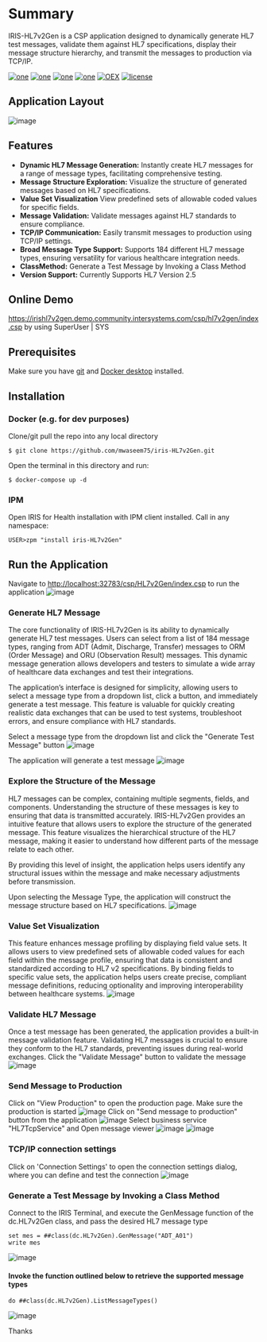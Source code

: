 # Summary
IRIS-HL7v2Gen is a CSP application designed to dynamically generate HL7 test messages, validate them against HL7 specifications, display their message structure hierarchy, and transmit the messages to production via TCP/IP.

[![one](https://img.shields.io/badge/Platform-InterSystems%20IRIS-blue)](https://www.intersystems.com/data-platform/) [![one](https://img.shields.io/badge/WebFrameWork-CSP-Orange)](https://docs.intersystems.com/latest/csp/docbook/DocBook.UI.Page.cls?KEY=GCSP) [![one](https://img.shields.io/badge/Interoperability-HL7%20V2-yellow)](https://v2.hl7.org/conformance/HL7v2_Conformance_Methodology_R1_O1_Ballot_Revised_D9_-_September_2019_Introduction.html) [![one](https://img.shields.io/badge/Python%20Library-HL7apy-Maroon)](https://crs4.github.io/hl7apy/index.html) [![OEX](https://img.shields.io/badge/Available%20on-Intersystems%20Open%20Exchange-00b2a9.svg)]() [![license](https://img.shields.io/badge/License-MIT-blue.svg)](https://github.com/mwaseem75/iris-HL7v2Gen/blob/main/LICENSE)

## Application Layout
![image](https://github.com/user-attachments/assets/0349494d-3262-45ae-930c-c54dbe5ba266)


## Features
* **Dynamic HL7 Message Generation:** Instantly create HL7 messages for a range of message types, facilitating comprehensive testing.
* **Message Structure Exploration:** Visualize the structure of generated messages based on HL7 specifications.
* **Value Set Visualization** View predefined sets of allowable coded values for specific fields.
* **Message Validation:** Validate messages against HL7 standards to ensure compliance.
* **TCP/IP Communication:** Easily transmit messages to production using TCP/IP settings.
* **Broad Message Type Support:** Supports 184 different HL7 message types, ensuring versatility for various healthcare integration needs.
* **ClassMethod:** Generate a Test Message by Invoking a Class Method
* **Version Support:** Currently Supports HL7 Version 2.5


## Online Demo
https://irishl7v2gen.demo.community.intersystems.com/csp/hl7v2gen/index.csp by using SuperUser | SYS


## Prerequisites
Make sure you have [git](https://git-scm.com/book/en/v2/Getting-Started-Installing-Git) and [Docker desktop](https://www.docker.com/products/docker-desktop) installed.


## Installation 
### Docker (e.g. for dev purposes)

Clone/git pull the repo into any local directory

```
$ git clone https://github.com/mwaseem75/iris-HL7v2Gen.git
```

Open the terminal in this directory and run:

```
$ docker-compose up -d
```

### IPM

Open IRIS for Health installation with IPM client installed. Call in any namespace:

```
USER>zpm "install iris-HL7v2Gen"
```

## Run the Application
Navigate to [http://localhost:32783/csp/HL7v2Gen/index.csp](http://localhost:32783/csp/HL7v2Gen/index.csp) to run the application
![image](https://github.com/user-attachments/assets/372a5428-63ac-4e02-9761-6983040dc934)


### Generate HL7 Message
The core functionality of IRIS-HL7v2Gen is its ability to dynamically generate HL7 test messages. Users can select from a list of 184 message types, ranging from ADT (Admit, Discharge, Transfer) messages to ORM (Order Message) and ORU (Observation Result) messages. This dynamic message generation allows developers and testers to simulate a wide array of healthcare data exchanges and test their integrations.

The application’s interface is designed for simplicity, allowing users to select a message type from a dropdown list, click a button, and immediately generate a test message. This feature is valuable for quickly creating realistic data exchanges that can be used to test systems, troubleshoot errors, and ensure compliance with HL7 standards.

Select a message type from the dropdown list and click the "Generate Test Message" button
![image](https://github.com/user-attachments/assets/16180f09-6431-4ce9-a0cf-be5b0a9ab120)


The application will generate a test message
![image](https://github.com/user-attachments/assets/bac805cb-4962-4f41-bd70-ec30ce54b98f)


### Explore the Structure of the Message
HL7 messages can be complex, containing multiple segments, fields, and components. Understanding the structure of these messages is key to ensuring that data is transmitted accurately. IRIS-HL7v2Gen provides an intuitive feature that allows users to explore the structure of the generated message. This feature visualizes the hierarchical structure of the HL7 message, making it easier to understand how different parts of the message relate to each other.

By providing this level of insight, the application helps users identify any structural issues within the message and make necessary adjustments before transmission.

Upon selecting the Message Type, the application will construct the message structure based on HL7 specifications.
![image](https://github.com/user-attachments/assets/8e346f74-f2b0-44ab-a7bd-6c2c749241d6)

### Value Set Visualization
This feature enhances message profiling by displaying field value sets. It allows users to view predefined sets of allowable coded values for each field within the message profile, ensuring that data is consistent and standardized according to HL7 v2 specifications. By binding fields to specific value sets, the application helps users create precise, compliant message definitions, reducing optionality and improving interoperability between healthcare systems.
![image](https://github.com/user-attachments/assets/2e47d3b3-98a7-4089-8933-30480a980763)


### Validate HL7 Message
Once a test message has been generated, the application provides a built-in message validation feature. Validating HL7 messages is crucial to ensure they conform to the HL7 standards, preventing issues during real-world exchanges. 
Click the "Validate Message" button to validate the message
![image](https://github.com/user-attachments/assets/490798e7-b35e-4c13-b5af-55843d5a348c)


### Send Message to Production
Click on "View Production" to open the production page. Make sure the production is started
![image](https://github.com/user-attachments/assets/2531a108-09bc-4e41-8139-15d88069b611)
Click on "Send message to production" button from the application
![image](https://github.com/user-attachments/assets/39efeee4-ee72-4082-8aad-2a38bf920add)
Select business service "HL7TcpService" and Open message viewer 
![image](https://github.com/user-attachments/assets/b1c6c8bc-c6cd-4697-9e80-4b046081a214)
![image](https://github.com/user-attachments/assets/980b79ba-76a0-47c5-b0ee-53b80103bd0e)

### TCP/IP connection settings
Click on 'Connection Settings' to open the connection settings dialog, where you can define and test the connection
![image](https://github.com/user-attachments/assets/810da1d7-55d4-490a-bed0-94efd9cb38ef)
 

### Generate a Test Message by Invoking a Class Method
Connect to the IRIS Terminal, and execute the GenMessage function of the dc.HL7v2Gen class, and pass the desired HL7 message type
```
set mes = ##class(dc.HL7v2Gen).GenMessage("ADT_A01")
write mes
```
![image](https://github.com/user-attachments/assets/997c239e-618c-4a94-8e09-aa91306dd334)

#### Invoke the function outlined below to retrieve the supported message types
```
do ##class(dc.HL7v2Gen).ListMessageTypes()
```
![image](https://github.com/user-attachments/assets/e6bf1ad0-9ec4-4afb-af85-ecaae797ce1e)



Thanks
